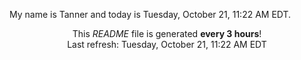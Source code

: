 My name is Tanner and today is Tuesday, October 21, 11:22 AM EDT.

<p align="center">This <i>README</i> file is generated <b>every 3 hours</b>!</br>Last refresh: Tuesday, October 21, 11:22 AM EDT<br /></p>
